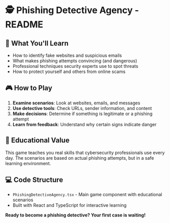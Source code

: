 # 🕵️ Phishing Detective Agency - README

## 🎯 What You'll Learn
- How to identify fake websites and suspicious emails
- What makes phishing attempts convincing (and dangerous)
- Professional techniques security experts use to spot threats
- How to protect yourself and others from online scams

## 🎮 How to Play
1. **Examine scenarios**: Look at websites, emails, and messages
2. **Use detective tools**: Check URLs, sender information, and content
3. **Make decisions**: Determine if something is legitimate or a phishing attempt
4. **Learn from feedback**: Understand why certain signs indicate danger

## 🧠 Educational Value
This game teaches you real skills that cybersecurity professionals use every day. The scenarios are based on actual phishing attempts, but in a safe learning environment.

## 💻 Code Structure
- `PhishingDetectiveAgency.tsx` - Main game component with educational scenarios
- Built with React and TypeScript for interactive learning

**Ready to become a phishing detective? Your first case is waiting!**
